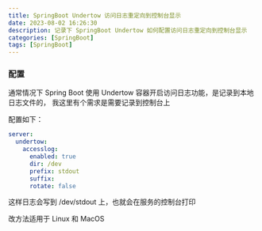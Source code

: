 ```yaml
---
title: SpringBoot Undertow 访问日志重定向到控制台显示
date: 2023-08-02 16:26:30
description: 记录下 SpringBoot Undertow 如何配置访问日志重定向到控制台显示
categories: [SpringBoot]
tags: [SpringBoot]
---
```


<!-- more -->

### 配置
通常情况下 Spring Boot 使用 Undertow 容器开启访问日志功能，是记录到本地日志文件的， 我这里有个需求是需要记录到控制台上

配置如下：

```yaml
server:
  undertow:
    accesslog:
      enabled: true
      dir: /dev
      prefix: stdout
      suffix:
      rotate: false
```

这样日志会写到 /dev/stdout 上，也就会在服务的控制台打印

改方法适用于 Linux 和 MacOS

